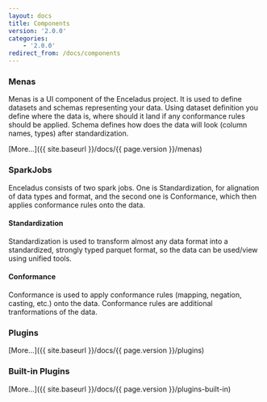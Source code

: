 ```yaml
---
layout: docs
title: Components
version: '2.0.0'
categories:
    - '2.0.0'
redirect_from: /docs/components
---
```


### Menas

Menas is a UI component of the Enceladus project. It is used to define datasets and schemas representing your data. Using dataset definition you define where the data is, where should it land if any conformance rules should be applied. Schema defines how does the data will look (column names, types) after standardization.

[More...]({{ site.baseurl }}/docs/{{ page.version }}/menas)

### SparkJobs

Enceladus consists of two spark jobs. One is Standardization, for alignation of data types and format, and the second one is Conformance, which then applies conformance rules onto the data.

#### Standardization

Standardization is used to transform almost any data format into a standardized, strongly typed parquet format, so the data can be used/view using unified tools.

#### Conformance

Conformance is used to apply conformance rules (mapping, negation, casting, etc.) onto the data. Conformance rules are additional tranformations of the data.

### Plugins

[More...]({{ site.baseurl }}/docs/{{ page.version }}/plugins)

### Built-in Plugins

[More...]({{ site.baseurl }}/docs/{{ page.version }}/plugins-built-in)

